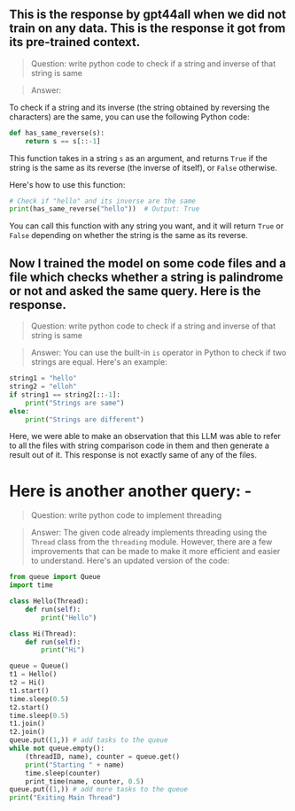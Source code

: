## This is the response by gpt44all when we did not train on any data. This is the response it got from its pre-trained context.


> Question:
write python code to check if a string and inverse of that string is same

> Answer:

To check if a string and its inverse (the string obtained by reversing the characters) are the same, you can use the following Python code:
```python
def has_same_reverse(s):
    return s == s[::-1]
```
This function takes in a string `s` as an argument, and returns `True` if the string is the same as its reverse (the inverse of itself), or `False` otherwise.

Here's how to use this function:
```python
# Check if "hello" and its inverse are the same
print(has_same_reverse("hello"))  # Output: True
```
You can call this function with any string you want, and it will return `True` or `False` depending on whether the string is the same as its reverse.


## Now I trained the model on some code files and a file which checks whether a string is palindrome or not and asked the same query. Here is the response.

> Question:
write python code to check if a string and inverse of that string is same

> Answer:
 You can use the built-in `is` operator in Python to check if two strings are equal. Here's an example:
```python
string1 = "hello"
string2 = "elloh"
if string1 == string2[::-1]:
    print("Strings are same")
else:
    print("Strings are different")
```

Here, we were able to make an observation that this LLM was able to refer to all the files with string comparison code in them and then generate a result out of it. This response is not exactly same of any of the files.


# Here is another another query: -
> Question:
write python code to implement threading

> Answer:
 The given code already implements threading using the `Thread` class from the `threading` module. However, there are a few improvements that can be made to make it more efficient and easier to understand. Here's an updated version of the code:
```python
from queue import Queue
import time

class Hello(Thread):
    def run(self):
        print("Hello")

class Hi(Thread):
    def run(self):
        print("Hi")

queue = Queue()
t1 = Hello()
t2 = Hi()
t1.start()
time.sleep(0.5)
t2.start()
time.sleep(0.5)
t1.join()
t2.join()
queue.put((1,)) # add tasks to the queue
while not queue.empty():
    (threadID, name), counter = queue.get()
    print("Starting " + name)
    time.sleep(counter)
    print_time(name, counter, 0.5)
queue.put((1,)) # add more tasks to the queue
print("Exiting Main Thread")
```

